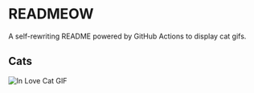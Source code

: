 # READMEOW

A self-rewriting README powered by GitHub Actions to display cat gifs.

## Cats

![In Love Cat GIF](https://media1.giphy.com/media/v1.Y2lkPTlhY2QwMmRheGRtNmVrcmZ1bjJrcThlYXpkZzA1eTFxcXYweDM0cjh6M2Y1NDJ1NyZlcD12MV9naWZzX3NlYXJjaCZjdD1n/MDJ9IbxxvDUQM/200.gif)
